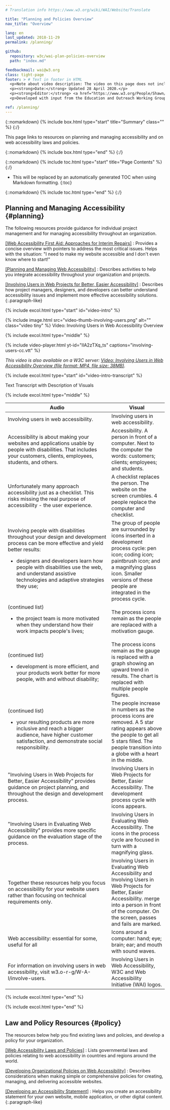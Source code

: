 ```yaml
---
# Translation info https://www.w3.org/wiki/WAI/Website/Translate

title: "Planning and Policies Overview"
nav_title: "Overview"

lang: en
last_updated: 2018-11-29
permalink: /planning/

github:
  repository: w3c/wai-plan-policies-overview
  path: "index.md"

feedbackmail: wai@w3.org
class: tight-page
footer: > # Text in footer in HTML
  <p>Note about video description: The video on this page does not include synchronized audio description because the visuals only illustrate the audio and do not provide additional information. In this case, audio description would be more distracting than useful to most people, including people who cannot see the visuals. Description of visual information is integrated in the Text Transcript with Description of Visuals (“descriptive transcript”).</p
  <p><strong>Date:</strong> Updated 28 April 2020.</p>
  <p><strong>Editor:</strong> <a href="https://www.w3.org/People/Shawn/">Shawn Lawton Henry</a>.</p>
  <p>Developed with input from the Education and Outreach Working Group (<a href="http://www.w3.org/WAI/EO/">EOWG</a>). Video developed by EOWG, with support from the <a href="https://www.w3.org/WAI/about/projects/wai-guide/">WAI-Guide</a> project funded by the European Commission (EC) under the Horizon 2020 program (Grant Agreement 822245). <a href="./acknowledgements/">Acknowledgements</a>.</p>

ref: /planning/
---
```


{::nomarkdown}
{% include box.html type="start" title="Summary" class="" %}
{:/}

This page links to resources on planning and managing accessibility and on web accessibility laws and policies.

{::nomarkdown}
{% include box.html type="end" %}
{:/}

{::nomarkdown}
{% include toc.html type="start" title="Page Contents" %}
{:/}

- This will be replaced by an automatically generated TOC when using Markdown formatting.
{:toc}

{::nomarkdown}
{% include toc.html type="end" %}
{:/}

## Planning and Managing Accessibility {#planning}

The following resources provide guidance for individual project management and for managing accessibility throughout an organization.

[[Web Accessibility First Aid: Approaches for Interim Repairs]](/planning/interim-repairs/)
: Provides a concise overview with pointers to address the most critical issues. Helps with the situation: "I need to make my website accessible and I don't even know where to start!"

[[Planning and Managing Web Accessibility]](/planning-and-managing/)
: Describes activities to help you integrate accessibility throughout your organization and projects.

[[Involving Users in Web Projects for Better, Easier Accessibility]](/planning/involving-users/)
: Describes how project managers, designers, and developers can better understand accessibility issues and implement more effective accessibility solutions.
{:.paragraph-like}

{% include excol.html type="start" id="video-intro" %}

{% include image.html src="video-thumb-involving-users.png" alt="" class="video tiny" %} Video: Involving Users in Web Accessibility Overview

{% include excol.html type="middle" %}

{% include video-player.html
    yt-id="lIA2zTXq_ts"
    captions="involving-users-cc.vtt"
%}

_This video is also available on a W3C server: [Video: Involving Users in Web Accessibility Overview (file format: MP4, file size: 38MB)](http://media.w3.org/wai/evaluation-intros/involving-users.mp4)._

{% include excol.html type="start" id="video-intro-transcript" %}

Text Transcript with Description of Visuals

{% include excol.html type="middle" %}

<table>
  <thead>
    <tr>
      <th width="65%">Audio</th>
      <th>Visual</th>
    </tr>
  </thead>
<tbody>
  <tr>
    <td>Involving users in web accessibility. </td>
    <td>Involving users in web accessibility.</td>
  </tr>
  <tr>
    <td>Accessibility is about making your websites and applications usable by people with disabilities. That includes your customers, clients, employees, students, and others. </td>
    <td>Accessibility. A person in front of a computer. Next to the computer the words: customers; clients; employees; and students.</td>
  </tr>
  <tr>
    <td>Unfortunately many approach accessibility just as a checklist. This risks missing the real purpose of accessibility - the user experience. </td>
    <td>A checklist replaces the person. The website on the screen crumbles. 4 people replace the computer and checklist.</td>
  </tr>
  <tr>
    <td>Involving people with disabilities throughout your design and development process can be more effective and yield better results:
      <ul>
        <li> designers and developers learn how people with disabilities use the web, and understand assistive technologies and adaptive strategies they use;</li>
      </ul></td>
    <td>The group of people are surrounded by icons inserted in a development process cycle:  pen icon; coding icon; paintbrush icon; and a magnifying glass icon. 
Smaller versions of these people are integrated in the process cycle.</td>
  </tr>
  <tr>
    <td>(continued list)
      <ul>
        <li> the project team is more motivated when they understand how their work impacts people's lives;</li>
      </ul></td>
    <td>The process icons remain as the people are replaced with a motivation gauge.</td>
  </tr>
  <tr>
    <td>(continued list)
      <ul>
        <li> development is more efficient, and your products work better for more people, with and without disability;</li>
      </ul></td>
    <td>The process icons remain as the gauge is replaced with a graph showing an upward trend in results. The chart is replaced with multiple people figures.</td>
  </tr>
  <tr>
    <td>(continued list)
      <ul>
        <li> your resulting products are more inclusive and reach a bigger audience, have higher customer satisfaction, and demonstrate social responsibility.</li>
      </ul></td>
    <td>The people increase in numbers as the process icons are removed. A 5 star rating appears above the people to get all 5 stars filled. The people transition into a globe with a heart in the middle.</td>
  </tr>
  <tr>
    <td>"Involving Users in Web Projects for Better, Easier Accessibility" provides guidance on project planning, and throughout the design and development process. </td>
    <td>Involving Users in Web Projects for Better, Easier Accessibility. The development process cycle with icons appears.</td>
  </tr>
  <tr>
    <td>"Involving Users in Evaluating Web Accessibility" provides more specific guidance on the evaluation stage of the process. </td>
    <td>Involving Users in Evaluating Web Accessibility. The icons in the process cycle are focused in turn with a magnifying glass.</td>
  </tr>
  <tr>
    <td>Together these resources help you focus on accessibility for your website users rather than focusing on technical requirements only. </td>
    <td>Involving Users in Evaluating Web Accessibility and Involving Users in Web Projects for Better, Easier Accessibility. merge into a person in front of the computer. On the screen, passes and fails are marked.</td>
  </tr>
  <tr>
    <td>Web accessibility: essential for some, useful for all </td>
    <td>Icons around a computer: hand; eye; brain; ear; and mouth with sound waves.</td>
  </tr>
  <tr>
    <td>For information on involving users in web accessibility, visit w3.o-r-g/W-A-I/involve-users. </td>
    <td>Involving Users in Web Accessibility, W3C and Web Accessibility Initiative (WAI) logos.</td>
  </tr>
</tbody>
</table>

{% include excol.html type="end" %}

{% include excol.html type="end" %}

## Law and Policy Resources {#policy}

The resources below help you find existing laws and policies, and develop a policy for your organization.

[[Web Accessibility Laws and Policies]](/policies/)
: Lists governmental laws and policies relating to web accessibility in countries and regions around the world.

[[Developing Organizational Policies on Web Accessibility]](/planning/org-policies/)
: Describes considerations when making simple or comprehensive policies for creating, managing, and delivering accessible websites.

[[Developing an Accessibility Statement]](/planning/statements/)
: Helps you create an accessibility statement for your own website, mobile application, or other digital content. 
{:.paragraph-like}
